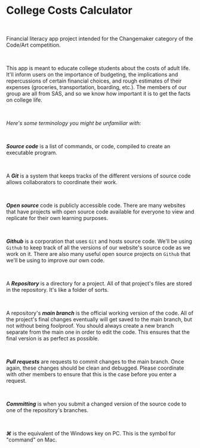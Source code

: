 # College Costs Calculator

<br>

Financial literacy app project intended for the Changemaker category of the Code/Art competition.

<br>

This app is meant to educate college students about the costs of adult life. It'll inform users on the importance of budgeting, the implications and repercussions of certain financial choices, and rough estimates of their expenses (groceries, transportation, boarding, etc.). The members of our group are all from SAS, and so we know how important it is to get the facts on college life.


<br>

_Here's some terminology you might be unfamiliar with:_

<br>

***Source code*** is a list of commands, or code, compiled to create an
executable program.

<br>

A ***Git*** is a system that keeps tracks of the different versions of
source code allows collaborators to coordinate their work.

<br>

***Open source*** code is publicly accessible code. There are many
websites that have projects with open source code available for everyone to
view and replicate for their own learning purposes.

<br>

***Github*** is a corporation that uses ```Git``` and hosts source code. We'll
be using ```Github``` to keep track of all the versions of our website's
source code as we work on it. There are also many useful open source projects
on ```Github``` that we'll be using to improve our own code.

<br>

A ***Repository*** is a directory for a project. All of that project's files
are stored in the repository. It's like a folder of sorts.

<br>

A repository's ***main branch*** is the official working version of the code.
All of the project's final changes eventually will get saved to the main
branch, but not without being foolproof. You should always create a new
branch separate from the main one in order to edit the code. This ensures
that the final version is as perfect as possible.

<br>

***Pull requests*** are requests to commit changes to the main branch. Once again,
these changes should be clean and debugged. Please coordinate with other
members to ensure that this is the case before you enter a request.

<br>

***Committing*** is when you submit a changed version of the source code to one
of the repository's branches.

<br>

***⌘*** is the equivalent of the Windows key on PC. This is the symbol for
"command" on Mac.
